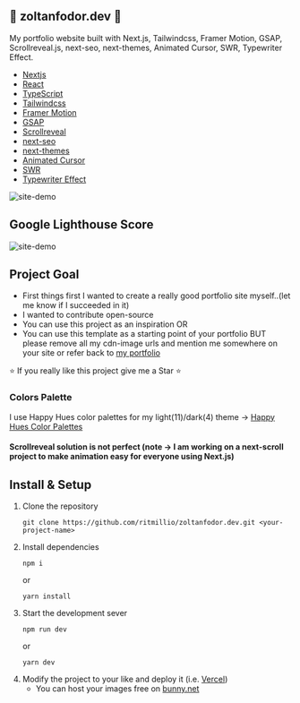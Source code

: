## :penguin: zoltanfodor.dev :penguin:

My portfolio website built with Next.js, Tailwindcss, Framer Motion, GSAP, Scrollreveal.js, next-seo, next-themes, Animated Cursor, SWR, Typewriter Effect.
- [Nextjs](https://nextjs.org/)
- [React](https://reactjs.org/)
- [TypeScript](https://www.typescriptlang.org/)
- [Tailwindcss](https://tailwindcss.com/)
- [Framer Motion](https://www.framer.com/motion/)
- [GSAP](https://greensock.com/gsap/)
- [Scrollreveal](https://scrollrevealjs.org/)
- [next-seo](https://github.com/garmeeh/next-seo)
- [next-themes](https://github.com/pacocoursey/next-themes#readme)
- [Animated Cursor](https://github.com/stephenscaff/react-animated-cursor)
- [SWR](https://swr.vercel.app/)
- [Typewriter Effect](https://github.com/tameemsafi/typewriterjs)


![site-demo](https://zoltanfodor.b-cdn.net/zoltanfodor-dev-intro.png)

## Google Lighthouse Score
![site-demo](https://zoltanfodor.b-cdn.net/google-lighthouse-score.png)

## Project Goal 
- First things first I wanted to create a really good portfolio site myself..(let me know if I succeeded in it)
- I wanted to contribute open-source
- You can use this project as an inspiration OR
- You can use this template as a starting point of your portfolio BUT please remove all my cdn-image urls and mention me somewhere on your site or refer back to [my portfolio](https://zoltanfodor.dev)

:star: If you really like this project give me a Star :star:

### Colors Palette 
   I use Happy Hues color palettes for my light(11)/dark(4) theme -> [Happy Hues Color Palettes](https://www.happyhues.co/)

#### Scrollreveal solution is not perfect (note -> I am working on a next-scroll project to make animation easy for everyone using Next.js)

## Install & Setup

1. Clone the repository
    ```
    git clone https://github.com/ritmillio/zoltanfodor.dev.git <your-project-name>
    ```
2. Install dependencies
   ```
   npm i
   ```
   or
   ```
   yarn install
   ```
3. Start the development sever 
    ```
    npm run dev
    ```
    or
    ```
    yarn dev
    ```
4. Modify the project to your like and deploy it (i.e. [Vercel](https://vercel.com))
    - You can host your images free on [bunny.net](https://bunny.net/)

